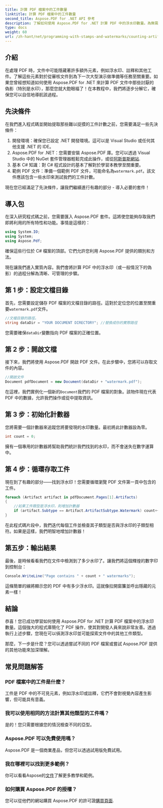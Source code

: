 ```yaml
---
title: 計算 PDF 檔案中的工件數量
linktitle: 計算 PDF 檔案中的工件數量
second_title: Aspose.PDF for .NET API 參考
description: 了解如何使用 Aspose.PDF for .NET 計算 PDF 中的浮水印數量。為無需任何經驗的初學者提供的分步指南。
type: docs
weight: 60
url: /zh-hant/net/programming-with-stamps-and-watermarks/counting-artifacts/
---
```

## 介紹

在處理 PDF 時，文件中可能隱藏著許多額外元素，例如浮水印、註釋和其他工件。了解這些元素對於從審核文件到為下一次大型演示做準備等任務至關重要。如果您曾經想知道如何使用 Aspose.PDF for .NET 來計算 PDF 文件中那些討厭的偽影（特別是水印），那麼您就大飽眼福了！在本教程中，我們將逐步分解它，確保您可以自信地導航該過程。 

## 先決條件

在我們進入程式碼並開始提取那些難以捉摸的工件計數之前，您需要滿足一些先決條件：

1. 開發環境：確保您已設定 .NET 開發環境。這可以是 Visual Studio 或任何其他支援 .NET 的 IDE。
2. Aspose.PDF for .NET：您需要安裝 Aspose.PDF 庫。您可以透過 Visual Studio 中的 NuGet 套件管理器輕鬆完成此操作，或從[阿斯普斯網站](https://releases.aspose.com/pdf/net/).
3. 基本 C# 知識：對 C# 程式設計的基本了解對於學習本教學至關重要。
4. 範例 PDF 文件：準備一個範例 PDF 文件，可能命名為`watermark.pdf`。該文件應該包含一些水印來測試我們的工件計數。

現在您已經滿足了先決條件，讓我們繼續進行有趣的部分 - 導入必要的套件！

## 導入包

在深入研究程式碼之前，您需要匯入 Aspose.PDF 套件。這將使您能夠存取我們即將利用的所有特性和功能。事情是這樣的：

```csharp
using System.IO;
using System;
using Aspose.Pdf;
```

確保這些行位於 C# 檔案的頂部。它們允許您利用 Aspose.PDF 提供的類別和方法。 

現在讓我們進入實質內容。我們會將計算 PDF 中的浮水印（或一般情況下的偽影）的過程分解為清晰、可管理的步驟。

## 第 1 步：設定文檔目錄

首先，您需要設定儲存 PDF 檔案的文檔目錄的路徑。這對於定位您的位置至關重要`watermark.pdf`文件。

```csharp
//文檔目錄的路徑。
string dataDir = "YOUR DOCUMENT DIRECTORY"; //替換成你的實際路徑
```

您需要確保`dataDir`變數指向 PDF 檔案的正確位置。 

## 第 2 步：開啟文檔

接下來，我們將使用 Aspose.PDF 開啟 PDF 文件。在此步驟中，您將可以存取文件的內容。

```csharp
//開啟文件
Document pdfDocument = new Document(dataDir + "watermark.pdf");
```

在這裡，我們實例化一個新的`Document`我們的 PDF 檔案的對象。該物件現在代表 PDF 中的數據，允許我們操作或從中提取資訊。

## 第 3 步：初始化計數器

您將需要一個計數器來追蹤您將要發現的水印數量。最初將此計數器設為零。

```csharp
int count = 0;
```

擁有一個專用的計數器將幫助我們統計我們找到的水印，而不會迷失在數字運算中。

## 第 4 步：循環存取工件

現在到了有趣的部分——找到浮水印！您需要循環瀏覽 PDF 文件第一頁中包含的工件。

```csharp
foreach (Artifact artifact in pdfDocument.Pages[1].Artifacts)
{
    //如果工件類型是浮水印，則增加計數器
    if (artifact.Subtype == Artifact.ArtifactSubtype.Watermark) count++;
}
```

在此程式碼片段中，我們迭代每個工件並檢查其子類型是否與浮水印的子類型相符。如果是這樣，我們明智地增加計數器！

## 第五步：輸出結果

最後，是時候看看我們在文件中檢測到了多少水印了。讓我們將這個輝煌的數字印到控制台：

```csharp
Console.WriteLine("Page contains " + count + " watermarks");
```

這條簡單的線將顯示您的 PDF 中有多少浮水印。這就像拉開窗簾並呼出隱藏的元素一樣！

## 結論 

恭喜！您已成功學習如何使用 Aspose.PDF for .NET 計算 PDF 檔案中的浮水印數量。這個強大的程式庫簡化了 PDF 操作，使其對開發人員來說非常友善。透過執行上述步驟，您現在可以偵測浮水印並可能探索文件中的其他工件類型。

那麼，下一步是什麼？您可以透過嘗試不同的 PDF 檔案或嘗試 Aspose.PDF 提供的其他功能來加深理解。 

## 常見問題解答

### PDF 檔案中的工件是什麼？  
工件是 PDF 中的不可見元素，例如浮水印或註釋，它們不會對視覺內容產生影響，但可能具有意義。

### 我可以使用相同的方法計算其他類型的工件嗎？  
是的！您只需要根據您的情況檢查不同的亞型。

### Aspose.PDF 可以免費使用嗎？  
Aspose.PDF 是一個商業產品，但您可以透過試用版免費試用。 

### 我在哪裡可以找到更多範例？  
你可以看看Aspose的[文件](https://reference.aspose.com/pdf/net/)了解更多教學和範例。

### 如何購買 Aspose.PDF 的授權？  
您可以從他們的網站購買 Aspose.PDF 的許可證[購買頁面](https://purchase.aspose.com/buy).